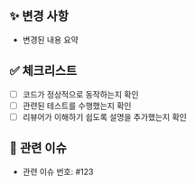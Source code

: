## ✨ 변경 사항
- 변경된 내용 요약

## ✅ 체크리스트
- [ ] 코드가 정상적으로 동작하는지 확인
- [ ] 관련된 테스트를 수행했는지 확인
- [ ] 리뷰어가 이해하기 쉽도록 설명을 추가했는지 확인

## 🔗 관련 이슈
- 관련 이슈 번호: #123